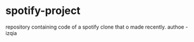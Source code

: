 # spotify-project
repository containing code of a spotify clone that o made recently.
authoe - izqia 
